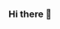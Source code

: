 ### Hi there 👋

<!--
**superdevblock/superdevblock** is a ✨ _special_ ✨ repository because its `README.md` (this file) appears on your GitHub profile.

Here are some ideas to get you started:

- 🌱 Highly professional blockchain developer with 5 years of experience, solid leadership skills, and unrivalled building skills. Competent in tools (VS Code and Eclipse IDE), version control (Git), Ethereum tools (EthPM, Ganache CLI, Truffle, Geth, Solidity, Ethereum Virtual Machine, and Remix), debugging, and product testing.

- 🌱 Undertook initial client evaluation and analysis necessary for starting the research process. Defined Blockchain Development Structure for product teams, and successfully navigated the project to phase 1. Supervised development of REST-based services and took part in POCs. Heavily involved in writing and deploying smart contracts.

- 👯 Skills : Solidity, COSMWASM, RUST, Smart Contract, React.js, TypeScript
- 👯 Experiences : Defi/DEX, NFT platform, Launchpad, DAO, GMX
-->
